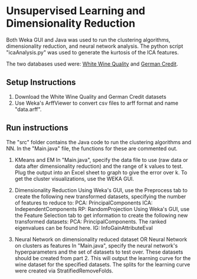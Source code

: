 # Unsupervised Learning and Dimensionality Reduction

Both Weka GUI and Java was used to run the clustering algorithms, dimensionality reduction, and neural network analysis. The python script "icaAnalysis.py" was used to generate the kurtosis of the ICA features.

The two databases used were: [White Wine Quality](http://archive.ics.uci.edu/ml/datasets/Wine) and [German Credit](https://archive.ics.uci.edu/ml/datasets/statlog+%28german+credit+data%29).

## Setup Instructions
1. Download the White Wine Quality and German Credit datasets
2. Use Weka's ArffViewer to convert csv files to arff format and name "data.arff".

## Run instructions
The "src" folder contains the Java code to run the clustering algorithms and NN. In the "Main.java" file, the functions for these are commented out.

1. KMeans and EM
In "Main.java", specify the data file to use (raw data or data after dimensionality reduction) and the range of k values to test. Plug the output into an Excel sheet to graph to give the error over k.
To get the cluster visualizations, use the WEKA GUI.

2. Dimensionality Reduction
Using Weka's GUI, use the Preprocess tab to create the following new transformed datasets, specifying the number of features to reduce to:
PCA: PrincipalComponents
ICA: IndependentComponents
RP: RandomProjection
Using Weka's GUI, use the Feature Selection tab to get information to create the following new transformed datasets:
PCA: PrincipalComponents. The ranked eigenvalues can be found here.
IG: InfoGainAttributeEval

3. Neural Network on dimensionality reduced dataset OR Neural Network on clusters as features
In "Main.java", specify the neural network's hyperparameters and the set of datasets to test over. These datasets should be created from part 2. This will output the learning curve for the wine dataset for the specified datasets. The splits for the learning curve were created via StratifiedRemoveFolds. 